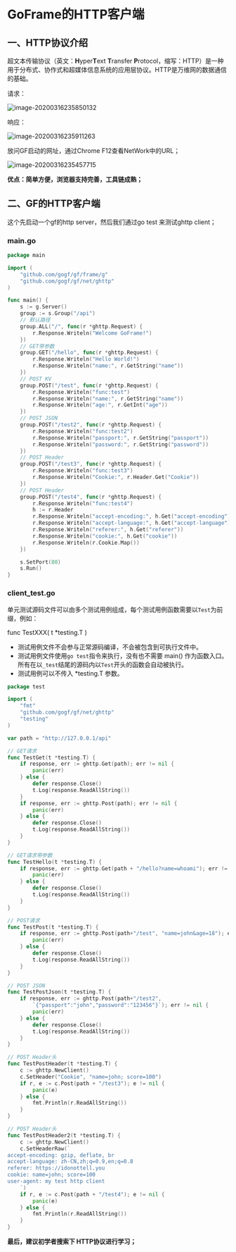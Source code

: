 # GoFrame的HTTP客户端

## 一、HTTP协议介绍

超文本传输协议（英文：**H**yper**T**ext **T**ransfer **P**rotocol，缩写：HTTP）是一种用于分布式、协作式和超媒体信息系统的应用层协议。HTTP是万维网的数据通信的基础。

请求：

![image-20200316235850132](05.goframe的HTTP客户端.assets/image-20200316235850132.png)

响应：

![image-20200316235911263](05.goframe的HTTP客户端.assets/image-20200316235911263.png)

放问GF启动的网址，通过Chrome F12查看NetWork中的URL；

![image-20200316235457715](05.goframe的HTTP客户端.assets/image-20200316235457715.png)

**优点：简单方便，浏览器支持完善，工具链成熟；**

## 二、GF的HTTP客户端

这个先启动一个gf的http server，然后我们通过go test 来测试ghttp client；

### main.go

```go
package main

import (
	"github.com/gogf/gf/frame/g"
	"github.com/gogf/gf/net/ghttp"
)

func main() {
	s := g.Server()
	group := s.Group("/api")
	// 默认路径
	group.ALL("/", func(r *ghttp.Request) {
		r.Response.Writeln("Welcome GoFrame!")
	})
	// GET带参数
	group.GET("/hello", func(r *ghttp.Request) {
		r.Response.Writeln("Hello World!")
		r.Response.Writeln("name:", r.GetString("name"))
	})
	// POST KV
	group.POST("/test", func(r *ghttp.Request) {
		r.Response.Writeln("func:test")
		r.Response.Writeln("name:", r.GetString("name"))
		r.Response.Writeln("age:", r.GetInt("age"))
	})
	// POST JSON
	group.POST("/test2", func(r *ghttp.Request) {
		r.Response.Writeln("func:test2")
		r.Response.Writeln("passport:", r.GetString("passport"))
		r.Response.Writeln("password:", r.GetString("password"))
	})
	// POST Header
	group.POST("/test3", func(r *ghttp.Request) {
		r.Response.Writeln("func:test3")
		r.Response.Writeln("Cookie:", r.Header.Get("Cookie"))
	})
	// POST Header
	group.POST("/test4", func(r *ghttp.Request) {
		r.Response.Writeln("func:test4")
		h := r.Header
		r.Response.Writeln("accept-encoding:", h.Get("accept-encoding"))
		r.Response.Writeln("accept-language:", h.Get("accept-language"))
		r.Response.Writeln("referer:", h.Get("referer"))
		r.Response.Writeln("cookie:", h.Get("cookie"))
		r.Response.Writeln(r.Cookie.Map())
	})

	s.SetPort(80)
	s.Run()
}
```

### client_test.go

单元测试源码文件可以由多个测试用例组成，每个测试用例函数需要以`Test`为前缀，例如：

func TestXXX( t *testing.T )

- 测试用例文件不会参与正常源码编译，不会被包含到可执行文件中。
- 测试用例文件使用`go test`指令来执行，没有也不需要 main() 作为函数入口。所有在以`_test`结尾的源码内以`Test`开头的函数会自动被执行。
- 测试用例可以不传入 *testing.T 参数。

```go
package test

import (
	"fmt"
	"github.com/gogf/gf/net/ghttp"
	"testing"
)

var path = "http://127.0.0.1/api"

// GET请求
func TestGet(t *testing.T) {
	if response, err := ghttp.Get(path); err != nil {
		panic(err)
	} else {
		defer response.Close()
		t.Log(response.ReadAllString())
	}
	if response, err := ghttp.Post(path); err != nil {
		panic(err)
	} else {
		defer response.Close()
		t.Log(response.ReadAllString())
	}
}

// GET请求带参数
func TestHello(t *testing.T) {
	if response, err := ghttp.Get(path + "/hello?name=whoami"); err != nil {
		panic(err)
	} else {
		defer response.Close()
		t.Log(response.ReadAllString())
	}
}

// POST请求
func TestPost(t *testing.T) {
	if response, err := ghttp.Post(path+"/test", "name=john&age=18"); err != nil {
		panic(err)
	} else {
		defer response.Close()
		t.Log(response.ReadAllString())
	}
}

// POST JSON
func TestPostJson(t *testing.T) {
	if response, err := ghttp.Post(path+"/test2",
		`{"passport":"john","password":"123456"}`); err != nil {
		panic(err)
	} else {
		defer response.Close()
		t.Log(response.ReadAllString())
	}
}

// POST Header头
func TestPostHeader(t *testing.T) {
	c := ghttp.NewClient()
	c.SetHeader("Cookie", "name=john; score=100")
	if r, e := c.Post(path + "/test3"); e != nil {
		panic(e)
	} else {
		fmt.Println(r.ReadAllString())
	}
}

// POST Header头
func TestPostHeader2(t *testing.T) {
	c := ghttp.NewClient()
	c.SetHeaderRaw(`
accept-encoding: gzip, deflate, br
accept-language: zh-CN,zh;q=0.9,en;q=0.8
referer: https://idonottell.you
cookie: name=john; score=100
user-agent: my test http client
 	`)
	if r, e := c.Post(path + "/test4"); e != nil {
		panic(e)
	} else {
		fmt.Println(r.ReadAllString())
	}
}
```



**最后，建议初学者搜索下 HTTP协议进行学习；**